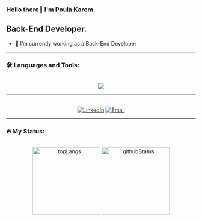 ### Hello there👋 I'm Poula Karem.

## Back-End Developer.
<!--
**Paula-Karem/Paula-Karem** is a ✨ _special_ ✨ repository because its `README.md` (this file) appears on your GitHub profile.

Here are some ideas to get you started:

- 🔭 I’m currently ...
-->
- 🌱 I’m currently working as a Back-End Developer
<!--
- 👯 I’m looking to collaborate on ...
- 🤔 I’m looking for help with ...
- 💬 Ask me about ...
- 📫 How to reach me: ...
- 😄 Pronouns: ...
- ⚡ Fun fact: ...
-->
---
### :hammer_and_wrench: Languages and Tools:
<br>
<div id="languages&tools" align="center">
    <img src="https://skillicons.dev/icons?i=js,nodejs,express,git,github,linux,postman" />
</div>

---
<br>
<div id="contacts" align="center">
  <a href="https://www.linkedin.com/in/poula-karem"><img alt="LinkedIn" src="https://img.shields.io/badge/LinkedIn-blue?style=flat-square&logo=linkedin"></a>
<a href="mailto:paulakaremp@gmail.com"><img alt="Email" src="https://img.shields.io/badge/Email-white?style=flat-square&logo=gmail"></a>
</div>
 
 ---

### :fire: My Status:
<br>
<div id="status" align="center">

  <img alt="topLangs" height="180em" src="https://github-readme-stats-git-masterrstaa-rickstaa.vercel.app/api/top-langs/?username=Poula-Karem&layout=compact&theme=transparent&show" />

  <img alt="githubStatus" height="180em" src="https://github-readme-stats.vercel.app/api?username=Poula-Karem&theme=transparent&show" />

  <!-- 
  <img height="180em" src="http://github-readme-streak-stats.herokuapp.com?user=Poula-Karem&theme=transparent&show" />
  -->

</div>

